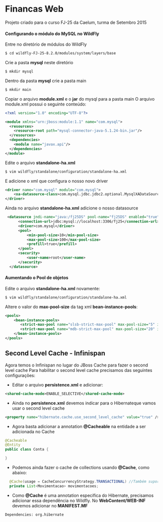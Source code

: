 # Financas Web
Projeto criado para o curso FJ-25 da Caelum, turma de Setembro 2015

#### Configurando o módulo do MySQL no WildFly

Entre no diretório de módulos do WildFly

```bash
$ cd wildfly-FJ-25-8.2.0/modules/system/layers/base
```

Crie a pasta **mysql** neste diretório

```bash
$ mkdir mysql
```

Dentro da pasta **mysql** crie a pasta main

```bash
$ mkdir main
```

Copiar o arquivo **module.xml** e o **jar** do mysql para a pasta main
O arquivo module.xml possui o seguinte conteúdo:

```xml
<?xml version="1.0" encoding="UTF-8"?>

<module xmlns="urn:jboss:module:1.1" name="com.mysql">
  <resources>
    <resource-root path="mysql-connector-java-5.1.24-bin.jar"/>
  </resources>
  <dependencies>
    <module name="javax.api"/>
  </dependencies>
</module>
```

Edite o arquivo **standalone-ha.xml**
```bash
$ vim wildfly/standalone/configuration/standalone-ha.xml
```

E adicione o xml que configura o nosso novo driver

```xml
<driver name="com.mysql" module="com.mysql">
    <xa-datasource-class>com.mysql.jdbc.jdbc2.optional.MysqlXADataSource</xa-datasource-class>
</driver>
```

Ainda no arquivo **standalone-ha.xml** adicione o nosso datasource

```xml
 <datasource jndi-name="java:/fj25DS" pool-name="fj25DS" enabled="true" use-java-context="true">
      <connection-url>jdbc:mysql://localhost:3306/fj25</connection-url>
      <driver>com.mysql</driver>
      <pool>
          <min-pool-size>10</min-pool-size>
          <max-pool-size>100</max-pool-size>
          <prefill>true</prefill>
      </pool>
      <security>
          <user-name>root</user-name>
      </security>
  </datasource>
```

#### Aumentando o Pool de objetos

Edite o arquivo **standalone-ha.xml** novamente:

```bash
$ vim wildfly/standalone/configuration/standalone-ha.xml
```

Altere o valor do **max-pool-size** da tag xml **bean-instance-pools**:

```xml
<pools>
    <bean-instance-pools>
       <strict-max-pool name="slsb-strict-max-pool" max-pool-size="5" instance-acquisition-timeout="5" instance-acquisition-timeout-unit="MINUTES"/>
       <strict-max-pool name="mdb-strict-max-pool" max-pool-size="20" instance-acquisition-timeout="5" instance-acquisition-timeout-unit="MINUTES"/>
    </bean-instance-pools>
</pools>
```


## Second Level Cache - Infinispan

Agora temos o Infinispan no lugar do JBoss Cache para fazer o second level cache
Para habilitar o second level cache precisamos das seguintes configurações:

- Editar o arquivo **persistence.xml** e adicionar:
```xml
<shared-cache-mode>ENABLE_SELECTIVE</shared-cache-mode>
```

- Ainda no **persistence.xml** devemos indicar para o Hibernateque vamos usar o second level cache
```xml
<property name="hibernate.cache.use_second_level_cache" value="true" />
```

- Agora basta adicionar a annotation **@Cacheable** na entidade a ser adicionada no Cache
```java
@Cacheable
@Entity
public class Conta {

}
```

- Podemos ainda fazer o cache de collections usando **@Cache**, como abaixo:
```java
  @Cache(usage = CacheConcurrencyStrategy.TRANSACTIONAL) //Também suporta o READ_ONLY
  private List<Movimentacao> movimentacoes;
```

- Como **@Cache** é uma annotation específica do Hibernate, precisamos adicionar essa dependência no Wildfly. No **WebContent/WEB-INF** devemos adicionar no **MANIFEST.MF**
```
Dependencies: org.hibernate
```

